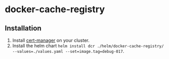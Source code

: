 # docker-cache-registry

## Installation

1. Install [cert-manager](https://cert-manager.io/docs/installation/kubernetes/) on your cluster.
1. Install the helm chart `helm install dcr ./helm/docker-cache-registry/ --values=./values.yaml --set=image.tag=debug-017`.
